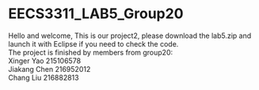# EECS3311_LAB5_Group20
Hello and welcome, This is our project2, please download the lab5.zip and launch it with Eclipse if you need to check the code.</br>
The project is finished by members from group20:</br>
Xinger Yao 215106578</br>
Jiakang Chen 216952012</br>
Chang Liu 216882813</br>
